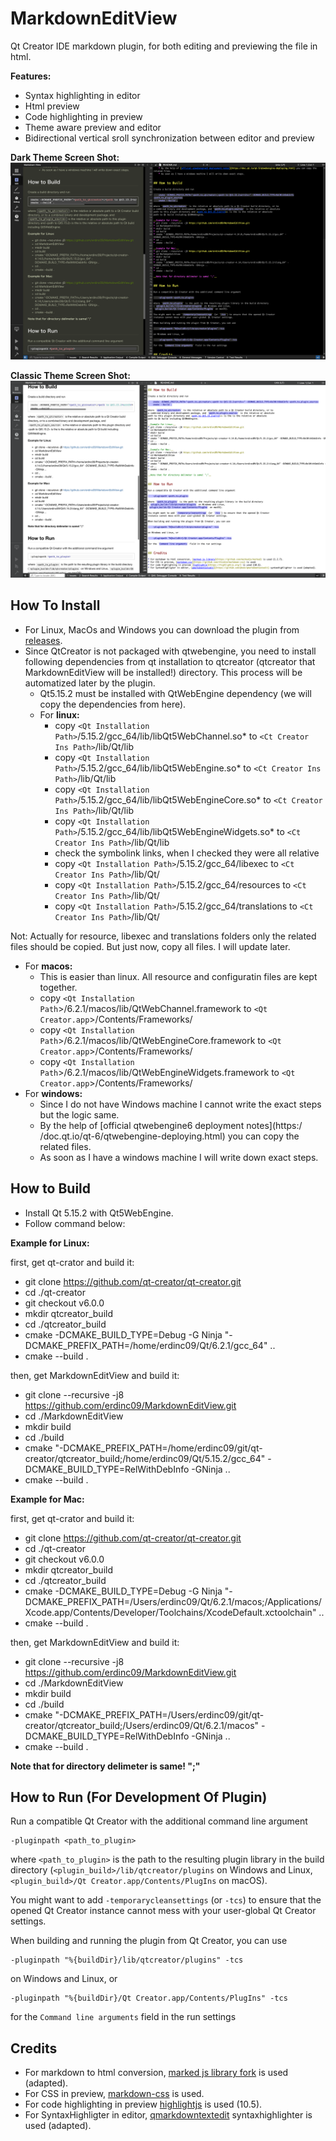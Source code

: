 # MarkdownEditView
Qt Creator IDE markdown plugin, for both editing and previewing the file in html.

__Features:__

* Syntax highlighting in editor
* Html preview
* Code highlighting in preview
* Theme aware preview and editor
* Bidirectional vertical sroll synchronization between editor and preview

__Dark Theme Screen Shot:__
![](./doc/dark.png)

__Classic Theme Screen Shot:__
![](./doc/light.png)



## How To Install

* For Linux, MacOs and Windows you can download the plugin from [releases](https://github.com/erdinc09/MarkdownEditView/releases).
* Since QtCreator is not packaged with qtwebengine, you need to install following dependencies from qt installation to qtcreator (qtcreator that MarkdownEditView will be installed!) directory. This process will be automatized later by the plugin.
  * Qt5.15.2 must be installed with QtWebEngine dependency (we will copy the dependencies from here).
  * For __linux:__  
    * copy  `<Qt Installation Path>`/5.15.2/gcc_64/lib/libQt5WebChannel.so*       to `<Ct Creator Ins Path>`/lib/Qt/lib  
    * copy  `<Qt Installation Path>`/5.15.2/gcc_64/lib/libQt5WebEngine.so*        to `<Ct Creator Ins Path>`/lib/Qt/lib
    * copy  `<Qt Installation Path>`/5.15.2/gcc_64/lib/libQt5WebEngineCore.so*    to `<Ct Creator Ins Path>`/lib/Qt/lib
    * copy  `<Qt Installation Path>`/5.15.2/gcc_64/lib/libQt5WebEngineWidgets.so* to `<Ct Creator Ins Path>`/lib/Qt/lib
    * check the symbolink links, when I checked they were all relative
    * copy  `<Qt Installation Path>`/5.15.2/gcc_64/libexec        to `<Ct Creator Ins Path>`/lib/Qt/
    * copy  `<Qt Installation Path>`/5.15.2/gcc_64/resources      to `<Ct Creator Ins Path>`/lib/Qt/
    * copy  `<Qt Installation Path>`/5.15.2/gcc_64/translations   to `<Ct Creator Ins Path>`/lib/Qt/
  
Not: Actually for resource, libexec and translations folders only the related files should be copied. But just now, copy all files. I will update later.

  * For __macos:__
    * This is easier than linux. All resource and configuratin files are kept together.
    * copy  `<Qt Installation Path`>/6.2.1/macos/lib/QtWebChannel.framework           to  `<Qt Creator.app`>/Contents/Frameworks/
    * copy  `<Qt Installation Path`>/6.2.1/macos/lib/QtWebEngineCore.framework        to  `<Qt Creator.app`>/Contents/Frameworks/
    * copy  `<Qt Installation Path`>/6.2.1/macos/lib/QtWebEngineWidgets.framework     to  `<Qt Creator.app`>/Contents/Frameworks/
  * For __windows:__
    * Since I do not have Windows machine I cannot write the exact steps but the logic same.
    * By the help of [official qtwebengine6 deployment notes](https:/   /doc.qt.io/qt-6/qtwebengine-deploying.html) you can copy the related files.
    * As soon as I have a windows machine I will write down exact steps.


## How to Build


* Install Qt 5.15.2 with Qt5WebEngine.
* Follow command below:

__Example for Linux:__

first, get qt-crator and build it:

* git clone https://github.com/qt-creator/qt-creator.git
* cd ./qt-creator
* git checkout v6.0.0
* mkdir qtcreator_build
* cd ./qtcreator_build
* cmake -DCMAKE_BUILD_TYPE=Debug -G Ninja "-DCMAKE_PREFIX_PATH=/home/erdinc09/Qt/6.2.1/gcc_64" ..
* cmake --build .

then, get MarkdownEditView and build it:

* git clone --recursive -j8 https://github.com/erdinc09/MarkdownEditView.git
* cd ./MarkdownEditView
* mkdir build
* cd ./build
* cmake "-DCMAKE_PREFIX_PATH=/home/erdinc09/git/qt-creator/qtcreator_build;/home/erdinc09/Qt/5.15.2/gcc_64" -DCMAKE_BUILD_TYPE=RelWithDebInfo -GNinja ..
* cmake --build .

__Example for Mac:__

first, get qt-crator and build it:

* git clone https://github.com/qt-creator/qt-creator.git
* cd ./qt-creator
* git checkout v6.0.0
* mkdir qtcreator_build
* cd ./qtcreator_build
* cmake -DCMAKE_BUILD_TYPE=Debug -G Ninja "-DCMAKE_PREFIX_PATH=/Users/erdinc09/Qt/6.2.1/macos;/Applications/Xcode.app/Contents/Developer/Toolchains/XcodeDefault.xctoolchain" ..
* cmake --build .

then, get MarkdownEditView and build it:

* git clone --recursive -j8 https://github.com/erdinc09/MarkdownEditView.git
* cd ./MarkdownEditView
* mkdir build
* cd ./build
* cmake "-DCMAKE_PREFIX_PATH=/Users/erdinc09/git/qt-creator/qtcreator_build;/Users/erdinc09/Qt/6.2.1/macos" -DCMAKE_BUILD_TYPE=RelWithDebInfo -GNinja ..
* cmake --build .

__Note that for directory delimeter is same! ";"__


## How to Run (For Development Of Plugin)

Run a compatible Qt Creator with the additional command line argument

    -pluginpath <path_to_plugin>

where `<path_to_plugin>` is the path to the resulting plugin library in the build directory
(`<plugin_build>/lib/qtcreator/plugins` on Windows and Linux,
`<plugin_build>/Qt Creator.app/Contents/PlugIns` on macOS).

You might want to add `-temporarycleansettings` (or `-tcs`) to ensure that the opened Qt Creator
instance cannot mess with your user-global Qt Creator settings.

When building and running the plugin from Qt Creator, you can use

    -pluginpath "%{buildDir}/lib/qtcreator/plugins" -tcs

on Windows and Linux, or

    -pluginpath "%{buildDir}/Qt Creator.app/Contents/PlugIns" -tcs

for the `Command line arguments` field in the run settings


## Credits

* For markdown to html conversion, [marked js library fork](https://github.com/erdinc09/marked) is used (adapted).
* For CSS in preview, [markdown-css](https://github.com/rhiokim/markdown-css) is used.
* For code highlighting in preview [highlightjs](https://highlightjs.org/) is used (10.5).
* For SyntaxHighligter in editor, [qmarkdowntextedit](https://github.com/pbek/qmarkdowntextedit) syntaxhighlighter is used (adapted).
